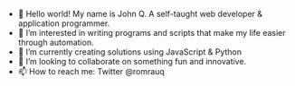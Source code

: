 - 👋 Hello world! My name is John Q. A self-taught web developer & application programmer.
- 👀 I’m interested in writing programs and scripts that make my life easier through automation.
- 🌱 I’m currently creating solutions using JavaScript & Python
- 💞️ I’m looking to collaborate on something fun and innovative.
- 📫 How to reach me: Twitter @romrauq

<!---
romrauq/romrauq is a ✨ special ✨ repository because its `README.md` (this file) appears on your GitHub profile.
You can click the Preview link to take a look at your changes.
--->
